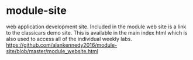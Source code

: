 # module-site
web application development site.
Included in the module web site is a link to the classicars demo site.
This is available in the main index html which is also used to access all of the individual weekly labs.
https://github.com/alankennedy2016/module-site/blob/master/module_website.html

